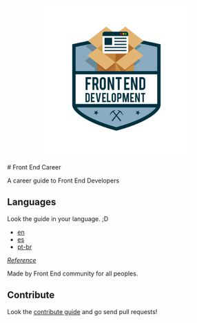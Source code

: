 <p align="center">
  <img src="./img/frontend_development.png" alt="Front End Development" width="350px">
</p>
# Front End Career

A career guide to Front End Developers

## Languages

Look the guide in your language. ;D

* [en](translations/en/README.md)
* [es](translations/es/README.md)
* [pt-br](translations/pt-br/README.md)

[*Reference*](/REFERENCE.md)

Made by Front End community for all peoples.

## Contribute

Look the [contribute guide](/CONTRIBUTE.md) and go send pull requests!
